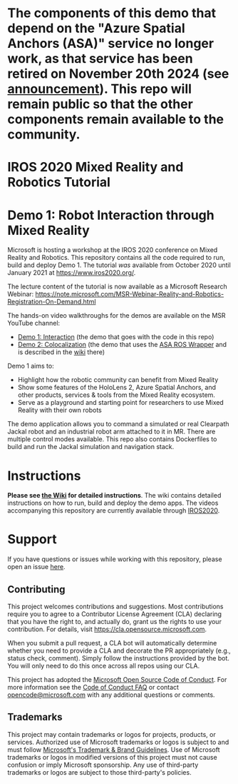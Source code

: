 # The components of this demo that depend on the "Azure Spatial Anchors (ASA)" service no longer work, as that service has been retired on November 20th 2024 (see [announcement](https://azure.microsoft.com/en-us/updates/azure-spatial-anchors-retirement/)). This repo will remain public so that the other components remain available to the community.

# IROS 2020 Mixed Reality and Robotics Tutorial
# Demo 1: Robot Interaction through Mixed Reality

Microsoft is hosting a workshop at the IROS 2020 conference on Mixed Reality and Robotics.
This repository contains all the code required to run, build and deploy Demo 1.
The tutorial _was_ available from October 2020 until January 2021 at https://www.iros2020.org/.

The lecture content of the tutorial is now available as a Microsoft Research Webinar: https://note.microsoft.com/MSR-Webinar-Reality-and-Robotics-Registration-On-Demand.html

The hands-on video walkthroughs for the demos are available on the MSR YouTube channel:
- [Demo 1: Interaction](https://youtu.be/4G3wjPIs4Fc) (the demo that goes with the code in this repo)
- [Demo 2: Colocalization](https://youtu.be/P11LcMOp2CE) (the demo that uses the [ASA ROS Wrapper](https://github.com/microsoft/azure_spatial_anchors_ros/) and is described in the [wiki](https://github.com/microsoft/azure_spatial_anchors_ros/wiki/Demo) there)

Demo 1 aims to:
- Highlight how the robotic community can benefit from Mixed Reality
- Show some features of the HoloLens 2, Azure Spatial Anchors, and other products, services & tools from the Mixed Reality ecosystem.
- Serve as a playground and starting point for researchers to use Mixed Reality with their own robots

The demo application allows you to command a simulated or real Clearpath Jackal robot and an industrial robot arm attached to it in MR. There are multiple control modes available. This repo also contains Dockerfiles to build and run the Jackal simulation and navigation stack.

# Instructions
**Please see [the Wiki](https://github.com/microsoft/mixed-reality-robot-interaction-demo/wiki) for detailed instructions**.
The wiki contains detailed instructions on how to run, build and deploy the demo apps. The videos accompanying this repository are currently available through [IROS2020](https://www.iros2020.org/).

# Support
If you have questions or issues while working with this repository, please open an issue [here](https://github.com/microsoft/mixed-reality-robot-interaction-demo/issues).

## Contributing
This project welcomes contributions and suggestions.  Most contributions require you to agree to a
Contributor License Agreement (CLA) declaring that you have the right to, and actually do, grant us
the rights to use your contribution. For details, visit https://cla.opensource.microsoft.com.

When you submit a pull request, a CLA bot will automatically determine whether you need to provide
a CLA and decorate the PR appropriately (e.g., status check, comment). Simply follow the instructions
provided by the bot. You will only need to do this once across all repos using our CLA.

This project has adopted the [Microsoft Open Source Code of Conduct](https://opensource.microsoft.com/codeofconduct/).
For more information see the [Code of Conduct FAQ](https://opensource.microsoft.com/codeofconduct/faq/) or
contact [opencode@microsoft.com](mailto:opencode@microsoft.com) with any additional questions or comments.

## Trademarks
This project may contain trademarks or logos for projects, products, or services. Authorized use of Microsoft 
trademarks or logos is subject to and must follow [Microsoft's Trademark & Brand Guidelines](https://www.microsoft.com/en-us/legal/intellectualproperty/trademarks/usage/general).
Use of Microsoft trademarks or logos in modified versions of this project must not cause confusion or imply Microsoft sponsorship.
Any use of third-party trademarks or logos are subject to those third-party's policies.
